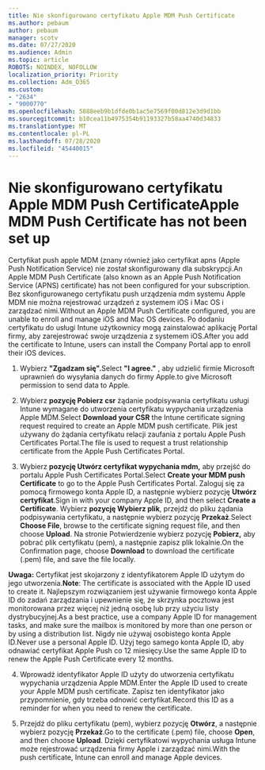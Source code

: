 ```yaml
---
title: Nie skonfigurowano certyfikatu Apple MDM Push Certificate
ms.author: pebaum
author: pebaum
manager: scotv
ms.date: 07/27/2020
ms.audience: Admin
ms.topic: article
ROBOTS: NOINDEX, NOFOLLOW
localization_priority: Priority
ms.collection: Adm_O365
ms.custom:
- "2634"
- "9000770"
ms.openlocfilehash: 5888eeb9b1dfde0b1ac5e7569f00d812e3d9d1bb
ms.sourcegitcommit: b10cea11b4975354b91193327b58aa4740d34833
ms.translationtype: MT
ms.contentlocale: pl-PL
ms.lasthandoff: 07/28/2020
ms.locfileid: "45440015"
---
```

# <a name="apple-mdm-push-certificate-has-not-been-set-up"></a><span data-ttu-id="9682a-102">Nie skonfigurowano certyfikatu Apple MDM Push Certificate</span><span class="sxs-lookup"><span data-stu-id="9682a-102">Apple MDM Push Certificate has not been set up</span></span>

<span data-ttu-id="9682a-103">Certyfikat push apple MDM (znany również jako certyfikat apns (Apple Push Notification Service) nie został skonfigurowany dla subskrypcji.</span><span class="sxs-lookup"><span data-stu-id="9682a-103">An Apple MDM Push Certificate (also known as an Apple Push Notification Service (APNS) certificate) has not been configured for your subscription.</span></span> <span data-ttu-id="9682a-104">Bez skonfigurowanego certyfikatu push urządzenia mdm systemu Apple MDM nie można rejestrować urządzeń z systemem iOS i Mac OS i zarządzać nimi.</span><span class="sxs-lookup"><span data-stu-id="9682a-104">Without an Apple MDM Push Certificate configured, you are unable to enroll and manage iOS and Mac OS devices.</span></span> <span data-ttu-id="9682a-105">Po dodaniu certyfikatu do usługi Intune użytkownicy mogą zainstalować aplikację Portal firmy, aby zarejestrować swoje urządzenia z systemem iOS.</span><span class="sxs-lookup"><span data-stu-id="9682a-105">After you add the certificate to Intune, users can install the Company Portal app to enroll their iOS devices.</span></span>

1. <span data-ttu-id="9682a-106">Wybierz **"Zgadzam się".**</span><span class="sxs-lookup"><span data-stu-id="9682a-106">Select **"I agree."**</span></span> <span data-ttu-id="9682a-107">, aby udzielić firmie Microsoft uprawnień do wysyłania danych do firmy Apple.</span><span class="sxs-lookup"><span data-stu-id="9682a-107">to give Microsoft permission to send data to Apple.</span></span>

2. <span data-ttu-id="9682a-108">Wybierz **pozycję Pobierz csr** żądanie podpisywania certyfikatu usługi Intune wymagane do utworzenia certyfikatu wypychania urządzenia Apple MDM.</span><span class="sxs-lookup"><span data-stu-id="9682a-108">Select **Download your CSR** the Intune certificate signing request required to create an Apple MDM push certificate.</span></span> <span data-ttu-id="9682a-109">Plik jest używany do żądania certyfikatu relacji zaufania z portalu Apple Push Certificates Portal.</span><span class="sxs-lookup"><span data-stu-id="9682a-109">The file is used to request a trust relationship certificate from the Apple Push Certificates Portal.</span></span>

3. <span data-ttu-id="9682a-110">Wybierz **pozycję Utwórz certyfikat wypychania mdm,** aby przejść do portalu Apple Push Certificates Portal.</span><span class="sxs-lookup"><span data-stu-id="9682a-110">Select **Create your MDM push Certificate** to go to the Apple Push Certificates Portal.</span></span> <span data-ttu-id="9682a-111">Zaloguj się za pomocą firmowego konta Apple ID, a następnie wybierz pozycję **Utwórz certyfikat**.</span><span class="sxs-lookup"><span data-stu-id="9682a-111">Sign in with your company Apple ID, and then select **Create a Certificate**.</span></span> <span data-ttu-id="9682a-112">Wybierz **pozycję Wybierz plik**, przejdź do pliku żądania podpisywania certyfikatu, a następnie wybierz pozycję **Przekaż**.</span><span class="sxs-lookup"><span data-stu-id="9682a-112">Select **Choose File**, browse to the certificate signing request file, and then choose **Upload**.</span></span> <span data-ttu-id="9682a-113">Na stronie Potwierdzenie wybierz pozycję **Pobierz,** aby pobrać plik certyfikatu (pem), a następnie zapisz plik lokalnie.</span><span class="sxs-lookup"><span data-stu-id="9682a-113">On the Confirmation page, choose **Download** to download the certificate (.pem) file, and save the file locally.</span></span>
 
<span data-ttu-id="9682a-114">**Uwaga:** Certyfikat jest skojarzony z identyfikatorem Apple ID użytym do jego utworzenia.</span><span class="sxs-lookup"><span data-stu-id="9682a-114">**Note**: The certificate is associated with the Apple ID used to create it.</span></span> <span data-ttu-id="9682a-115">Najlepszym rozwiązaniem jest używanie firmowego konta Apple ID do zadań zarządzania i upewnienie się, że skrzynka pocztowa jest monitorowana przez więcej niż jedną osobę lub przy użyciu listy dystrybucyjnej.</span><span class="sxs-lookup"><span data-stu-id="9682a-115">As a best practice, use a company Apple ID for management tasks, and make sure the mailbox is monitored by more than one person or by using a distribution list.</span></span> <span data-ttu-id="9682a-116">Nigdy nie używaj osobistego konta Apple ID.</span><span class="sxs-lookup"><span data-stu-id="9682a-116">Never use a personal Apple ID.</span></span> <span data-ttu-id="9682a-117">Użyj tego samego konta Apple ID, aby odnawiać certyfikat Apple Push co 12 miesięcy.</span><span class="sxs-lookup"><span data-stu-id="9682a-117">Use the same Apple ID to renew the Apple Push Certificate every 12 months.</span></span>
 
4. <span data-ttu-id="9682a-118">Wprowadź identyfikator Apple ID użyty do utworzenia certyfikatu wypychania urządzenia Apple MDM.</span><span class="sxs-lookup"><span data-stu-id="9682a-118">Enter the Apple ID used to create your Apple MDM push certificate.</span></span> <span data-ttu-id="9682a-119">Zapisz ten identyfikator jako przypomnienie, gdy trzeba odnowić certyfikat.</span><span class="sxs-lookup"><span data-stu-id="9682a-119">Record this ID as a reminder for when you need to renew the certificate.</span></span>

5. <span data-ttu-id="9682a-120">Przejdź do pliku certyfikatu (pem), wybierz pozycję **Otwórz**, a następnie wybierz pozycję **Przekaż**.</span><span class="sxs-lookup"><span data-stu-id="9682a-120">Go to the certificate (.pem) file, choose **Open**, and then choose **Upload**.</span></span> <span data-ttu-id="9682a-121">Dzięki certyfikatowi wypychania usługa Intune może rejestrować urządzenia firmy Apple i zarządzać nimi.</span><span class="sxs-lookup"><span data-stu-id="9682a-121">With the push certificate, Intune can enroll and manage Apple devices.</span></span>